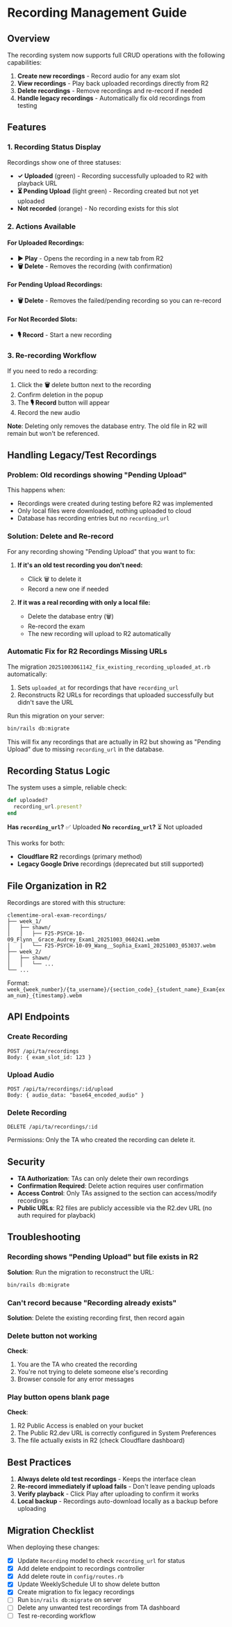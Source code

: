 # Recording Management Guide

## Overview

The recording system now supports full CRUD operations with the following capabilities:

1. **Create new recordings** - Record audio for any exam slot
2. **View recordings** - Play back uploaded recordings directly from R2
3. **Delete recordings** - Remove recordings and re-record if needed
4. **Handle legacy recordings** - Automatically fix old recordings from testing

## Features

### 1. Recording Status Display

Recordings show one of three statuses:

- **✓ Uploaded** (green) - Recording successfully uploaded to R2 with playback URL
- **⏳ Pending Upload** (light green) - Recording created but not yet uploaded
- **Not recorded** (orange) - No recording exists for this slot

### 2. Actions Available

#### For Uploaded Recordings:
- **▶️ Play** - Opens the recording in a new tab from R2
- **🗑️ Delete** - Removes the recording (with confirmation)

#### For Pending Upload Recordings:
- **🗑️ Delete** - Removes the failed/pending recording so you can re-record

#### For Not Recorded Slots:
- **🎙️ Record** - Start a new recording

### 3. Re-recording Workflow

If you need to redo a recording:

1. Click the **🗑️** delete button next to the recording
2. Confirm deletion in the popup
3. The **🎙️ Record** button will appear
4. Record the new audio

**Note**: Deleting only removes the database entry. The old file in R2 will remain but won't be referenced.

## Handling Legacy/Test Recordings

### Problem: Old recordings showing "Pending Upload"

This happens when:
- Recordings were created during testing before R2 was implemented
- Only local files were downloaded, nothing uploaded to cloud
- Database has recording entries but no `recording_url`

### Solution: Delete and Re-record

For any recording showing "Pending Upload" that you want to fix:

1. **If it's an old test recording you don't need:**
   - Click 🗑️ to delete it
   - Record a new one if needed

2. **If it was a real recording with only a local file:**
   - Delete the database entry (🗑️)
   - Re-record the exam
   - The new recording will upload to R2 automatically

### Automatic Fix for R2 Recordings Missing URLs

The migration `20251003061142_fix_existing_recording_uploaded_at.rb` automatically:

1. Sets `uploaded_at` for recordings that have `recording_url`
2. Reconstructs R2 URLs for recordings that uploaded successfully but didn't save the URL

Run this migration on your server:

```bash
bin/rails db:migrate
```

This will fix any recordings that are actually in R2 but showing as "Pending Upload" due to missing `recording_url` in the database.

## Recording Status Logic

The system uses a simple, reliable check:

```ruby
def uploaded?
  recording_url.present?
end
```

**Has `recording_url`?** ✅ Uploaded
**No `recording_url`?** ⏳ Not uploaded

This works for both:
- **Cloudflare R2** recordings (primary method)
- **Legacy Google Drive** recordings (deprecated but still supported)

## File Organization in R2

Recordings are stored with this structure:

```
clementime-oral-exam-recordings/
├── week_1/
│   ├── shawn/
│   │   ├── F25-PSYCH-10-09_Flynn__Grace_Audrey_Exam1_20251003_060241.webm
│   │   └── F25-PSYCH-10-09_Wang__Sophia_Exam1_20251003_053037.webm
├── week_2/
│   ├── shawn/
│   │   └── ...
└── ...
```

Format: `week_{week_number}/{ta_username}/{section_code}_{student_name}_Exam{exam_num}_{timestamp}.webm`

## API Endpoints

### Create Recording
```
POST /api/ta/recordings
Body: { exam_slot_id: 123 }
```

### Upload Audio
```
POST /api/ta/recordings/:id/upload
Body: { audio_data: "base64_encoded_audio" }
```

### Delete Recording
```
DELETE /api/ta/recordings/:id
```

Permissions: Only the TA who created the recording can delete it.

## Security

- **TA Authorization**: TAs can only delete their own recordings
- **Confirmation Required**: Delete action requires user confirmation
- **Access Control**: Only TAs assigned to the section can access/modify recordings
- **Public URLs**: R2 files are publicly accessible via the R2.dev URL (no auth required for playback)

## Troubleshooting

### Recording shows "Pending Upload" but file exists in R2

**Solution**: Run the migration to reconstruct the URL:
```bash
bin/rails db:migrate
```

### Can't record because "Recording already exists"

**Solution**: Delete the existing recording first, then record again

### Delete button not working

**Check**:
1. You are the TA who created the recording
2. You're not trying to delete someone else's recording
3. Browser console for any error messages

### Play button opens blank page

**Check**:
1. R2 Public Access is enabled on your bucket
2. The Public R2.dev URL is correctly configured in System Preferences
3. The file actually exists in R2 (check Cloudflare dashboard)

## Best Practices

1. **Always delete old test recordings** - Keeps the interface clean
2. **Re-record immediately if upload fails** - Don't leave pending uploads
3. **Verify playback** - Click Play after uploading to confirm it works
4. **Local backup** - Recordings auto-download locally as a backup before uploading

## Migration Checklist

When deploying these changes:

- [x] Update `Recording` model to check `recording_url` for status
- [x] Add delete endpoint to recordings controller
- [x] Add delete route in `config/routes.rb`
- [x] Update WeeklySchedule UI to show delete button
- [x] Create migration to fix legacy recordings
- [ ] Run `bin/rails db:migrate` on server
- [ ] Delete any unwanted test recordings from TA dashboard
- [ ] Test re-recording workflow
